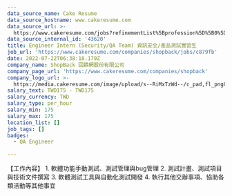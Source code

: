 ```yaml
---
data_source_name: Cake Resume
data_source_hostname: www.cakeresume.com
data_source_url: >-
  https://www.cakeresume.com/jobs?refinementList%5Bprofession%5D%5B0%5D=engineering_qa-engineer&refinementList%5Bsalary_type%5D=per_month&refinementList%5Bsalary_currency%5D=TWD&range%5Bsalary_range%5D%5Bmax%5D=600000
data_source_internal_id: '43620'
title: Engineer Intern (Security/QA Team) 資訊安全/產品測試實習生
job_url: 'https://www.cakeresume.com/companies/shopback/jobs/c879fb'
date: 2022-07-22T06:38:18.179Z
company_name: ShopBack 回饋網股份有限公司
company_page_url: 'https://www.cakeresume.com/companies/shopback'
company_logo_url: >-
  https://media.cakeresume.com/image/upload/s--RiMxTzWd--/c_pad,fl_png8,h_200,w_200/v1657599645/hma3pimzrdw1b4eq527q.png
salary_text: TWD175 - TWD175
salary_currency: TWD
salary_type: per_hour
salary_min: 175
salary_max: 175
location_list: []
job_tags: []
badges:
  - QA Engineer

---
```


【工作內容】 1. 軟體功能手動測試、測試管理與bug管理 2. 測試計畫、測試項目與技術文件撰寫 3. 軟體測試工具與自動化測試開發 4. 執行其他交辦事項、協助各類活動等其他事宜